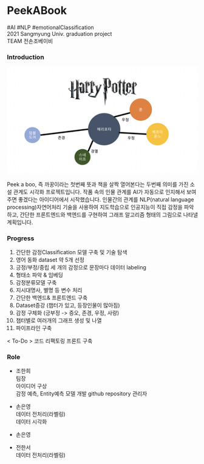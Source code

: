 # PeekABook  
#AI #NLP #emotionalClassification  
2021 Sangmyung Univ. graduation project  
TEAM 전손조베이비  
  
    
      
      
### Introduction  
  <p align="center"><img src="Expected_value.png" width="900"></p> 
  Peek a boo, 즉 까꿍이라는 첫번째 뜻과 책을 살짝 열어본다는 두번째 의미를 가진 소설 관계도 시각화 프로젝트입니다. 작품 속의 인물 관계를 AI가 자동으로 인지해서 보여주면 좋겠다는 아이디어에서 시작했습니다. 인물간의 관계를 NLP(natural language processing)자연어처리 기술을 사용하여 지도학습으로 인공지능이 직접 감정을 파악하고, 간단한 프론트엔드와 백엔드를 구현하여 그래프 알고리즘 형태의 그림으로 나타낼 계획입니다.
  
### Progress  
1.	간단한 감정Classification 모델 구축 및 기술 탐색  
2.	영어 동화 dataset 약 5개 선정  
3.	긍정/부정/중립 세 개의 감정으로 문장마다 데이터 labeling  
4.	형태소 파악 & 임베딩  
5.	감정분류모델 구축  
6.	지시대명사, 별명 등 변수 처리  
7.	간단한 백엔드& 프론트엔드 구축  
8.	Dataset증강 (챕터가 있고, 등장인물이 많아짐)  
9.	감정 구체화 (긍부정 -> 증오, 존경, 우정, 사랑)  
10.	챕터별로 여러개의 그래프 생성 및 나열  
11.	파이프라인 구축  



< To-Do >
 코드 리팩토링
 프론트 구축
  

  
### Role
+ 조한희  
 팀장  
 아이디어 구상  
 감정 예측, Entity예측 모델 개발
 github repository 관리자

+ 손은영  
   데이터 전처리(라벨링)  
   데이터 시각화
+ 손은영  
+ 전한서  
   데이터 전처리(라벨링)  
